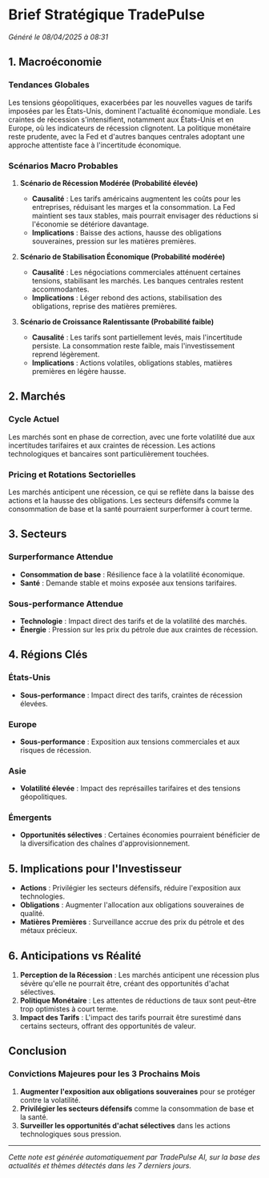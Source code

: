 # Brief Stratégique TradePulse

*Généré le 08/04/2025 à 08:31*

## 1. Macroéconomie

### Tendances Globales
Les tensions géopolitiques, exacerbées par les nouvelles vagues de tarifs imposées par les États-Unis, dominent l'actualité économique mondiale. Les craintes de récession s'intensifient, notamment aux États-Unis et en Europe, où les indicateurs de récession clignotent. La politique monétaire reste prudente, avec la Fed et d'autres banques centrales adoptant une approche attentiste face à l'incertitude économique.

### Scénarios Macro Probables

1. **Scénario de Récession Modérée (Probabilité élevée)**
   - **Causalité** : Les tarifs américains augmentent les coûts pour les entreprises, réduisant les marges et la consommation. La Fed maintient ses taux stables, mais pourrait envisager des réductions si l'économie se détériore davantage.
   - **Implications** : Baisse des actions, hausse des obligations souveraines, pression sur les matières premières.

2. **Scénario de Stabilisation Économique (Probabilité modérée)**
   - **Causalité** : Les négociations commerciales atténuent certaines tensions, stabilisant les marchés. Les banques centrales restent accommodantes.
   - **Implications** : Léger rebond des actions, stabilisation des obligations, reprise des matières premières.

3. **Scénario de Croissance Ralentissante (Probabilité faible)**
   - **Causalité** : Les tarifs sont partiellement levés, mais l'incertitude persiste. La consommation reste faible, mais l'investissement reprend légèrement.
   - **Implications** : Actions volatiles, obligations stables, matières premières en légère hausse.

## 2. Marchés

### Cycle Actuel
Les marchés sont en phase de correction, avec une forte volatilité due aux incertitudes tarifaires et aux craintes de récession. Les actions technologiques et bancaires sont particulièrement touchées.

### Pricing et Rotations Sectorielles
Les marchés anticipent une récession, ce qui se reflète dans la baisse des actions et la hausse des obligations. Les secteurs défensifs comme la consommation de base et la santé pourraient surperformer à court terme.

## 3. Secteurs

### Surperformance Attendue
- **Consommation de base** : Résilience face à la volatilité économique.
- **Santé** : Demande stable et moins exposée aux tensions tarifaires.

### Sous-performance Attendue
- **Technologie** : Impact direct des tarifs et de la volatilité des marchés.
- **Énergie** : Pression sur les prix du pétrole due aux craintes de récession.

## 4. Régions Clés

### États-Unis
- **Sous-performance** : Impact direct des tarifs, craintes de récession élevées.

### Europe
- **Sous-performance** : Exposition aux tensions commerciales et aux risques de récession.

### Asie
- **Volatilité élevée** : Impact des représailles tarifaires et des tensions géopolitiques.

### Émergents
- **Opportunités sélectives** : Certaines économies pourraient bénéficier de la diversification des chaînes d'approvisionnement.

## 5. Implications pour l'Investisseur

- **Actions** : Privilégier les secteurs défensifs, réduire l'exposition aux technologies.
- **Obligations** : Augmenter l'allocation aux obligations souveraines de qualité.
- **Matières Premières** : Surveillance accrue des prix du pétrole et des métaux précieux.

## 6. Anticipations vs Réalité

1. **Perception de la Récession** : Les marchés anticipent une récession plus sévère qu'elle ne pourrait être, créant des opportunités d'achat sélectives.
2. **Politique Monétaire** : Les attentes de réductions de taux sont peut-être trop optimistes à court terme.
3. **Impact des Tarifs** : L'impact des tarifs pourrait être surestimé dans certains secteurs, offrant des opportunités de valeur.

## Conclusion

### Convictions Majeures pour les 3 Prochains Mois

1. **Augmenter l'exposition aux obligations souveraines** pour se protéger contre la volatilité.
2. **Privilégier les secteurs défensifs** comme la consommation de base et la santé.
3. **Surveiller les opportunités d'achat sélectives** dans les actions technologiques sous pression.

---

*Cette note est générée automatiquement par TradePulse AI, sur la base des actualités et thèmes détectés dans les 7 derniers jours.*
